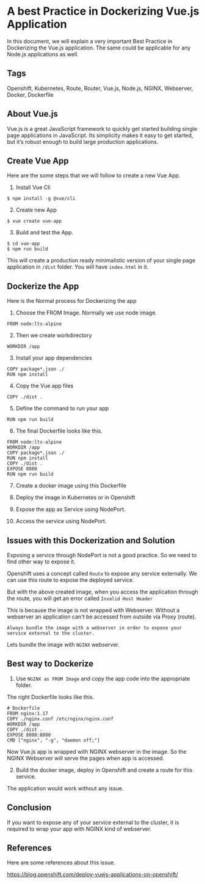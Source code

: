 # A best Practice in Dockerizing Vue.js Application

In this document, we will explain a very important Best Practice in Dockerizing the Vue.js application. The same could be applicable for any Node.js applications as well.

## Tags

Openshift, Kubernetes, Route, Router, Vue.js, Node.js, NGINX, Webserver, Docker, Dockerfile

## About Vue.js

Vue.js is a great JavaScript framework to quickly get started building single page applications in JavaScript. Its simplicity makes it easy to get started, but it’s robust enough to build large production applications.

## Create Vue App

Here are the some steps that we will follow to create a new Vue App.

1. Install Vue Cli

```
$ npm install -g @vue/cli
```

2. Create new App

```
$ vue create vue-app
```

3. Build and test the App.

```
$ cd vue-app
$ npm run build
```
This will create a production ready minimalistic version of your single page application in `/dist` folder. You will have `index.html` in it.

## Dockerize the App

Here is the Normal process for Dockerizing the app

1. Choose the FROM Image. Normally we use node image.

```
FROM node:lts-alpine 
```

2. Then we create workdirectory

```
WORKDIR /app
```

3. Install your app dependencies 

```
COPY package*.json ./
RUN npm install
```

4. Copy the Vue app files

```
COPY ./dist .
```

5. Define the command to run your app 

```
RUN npm run build
```

6.	The final Dockerfile looks like this.

```
FROM node:lts-alpine 
WORKDIR /app
COPY package*.json ./
RUN npm install
COPY ./dist .
EXPOSE 8080
RUN npm run build
```

7.	Create a docker image using this Dockerfile

8.	Deploy the image in Kubernetes or in Openshift 

9.	Expose the app as Service using NodePort.

10.	Access the service using NodePort.


## Issues with this Dockerization and Solution

Exposing a service through NodePort is not a good practice. So we need to find other way to expose it.

Openshift uses a concept called `Route` to expose any service externally. We can use this route to expose the deployed service. 

But with the above created image, when you access the application through the route, you will get an error called `Invalid Host Header`

This is because the image is not wrapped with Webserver. Without a webserver an application can't be accessed from outside via Proxy (route).

```
Always bundle the image with a webserver in order to expose your service external to the cluster.
```

Lets bundle the image with `NGINX` webserver.

## Best way to Dockerize 

1. Use `NGINX as FROM Image` and copy the app code into the appropriate folder.

The right Dockerfile looks like this.

```
# Dockerfile
FROM nginx:1.17
COPY ./nginx.conf /etc/nginx/nginx.conf
WORKDIR /app
COPY ./dist .
EXPOSE 8080:8080
CMD ["nginx", "-g", "daemon off;"]
```

Now Vue.js app is wrapped with NGINX webserver in the image. So the NGINX Webserver will serve the pages when app is accessed.

2. Build the docker image, deploy in Openshift and create a route for this service. 

The application would work without any issue.


## Conclusion

If you want to expose any of your service external to the cluster, it is required to wrap your app with NGINX kind of webserver.

## References

Here are some references about this issue.

https://blog.openshift.com/deploy-vuejs-applications-on-openshift/